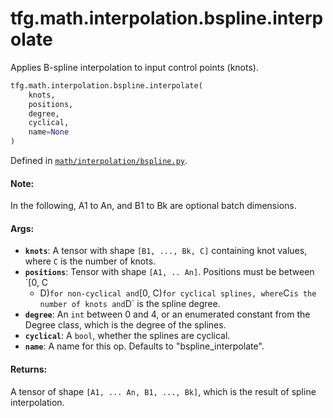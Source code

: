 <div itemscope itemtype="http://developers.google.com/ReferenceObject">
<meta itemprop="name" content="tfg.math.interpolation.bspline.interpolate" />
<meta itemprop="path" content="Stable" />
</div>

# tfg.math.interpolation.bspline.interpolate

Applies B-spline interpolation to input control points (knots).

``` python
tfg.math.interpolation.bspline.interpolate(
    knots,
    positions,
    degree,
    cyclical,
    name=None
)
```



Defined in [`math/interpolation/bspline.py`](https://github.com/tensorflow/graphics/blob/master/tensorflow_graphics/math/interpolation/bspline.py).

<!-- Placeholder for "Used in" -->

#### Note:

In the following, A1 to An, and B1 to Bk are optional batch dimensions.


#### Args:

* <b>`knots`</b>: A tensor with shape `[B1, ..., Bk, C]` containing knot values, where
  `C` is the number of knots.
* <b>`positions`</b>: Tensor with shape `[A1, .. An]`. Positions must be between `[0, C
  - D)` for non-cyclical and `[0, C)` for cyclical splines, where `C` is the
  number of knots and `D` is the spline degree.
* <b>`degree`</b>: An `int` between 0 and 4, or an enumerated constant from the Degree
  class, which is the degree of the splines.
* <b>`cyclical`</b>: A `bool`, whether the splines are cyclical.
* <b>`name`</b>: A name for this op. Defaults to "bspline_interpolate".


#### Returns:

A tensor of shape `[A1, ... An, B1, ..., Bk]`, which is the result of spline
interpolation.
